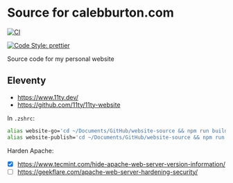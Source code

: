 # Source for calebburton.com

[![CI](https://img.shields.io/github/workflow/status/calebburton/website-source/CI?logo=github&style=plastic)](https://github.com/CalebBurton/website-source/actions?query=workflow%3ACI)

[![Code Style: prettier](https://img.shields.io/badge/code_style-prettier-ff69b4.svg?logo=prettier&style=plastic)](https://github.com/prettier/prettier)

Source code for my personal website

## Eleventy

-   <https://www.11ty.dev/>
-   <https://github.com/11ty/11ty-website>

In `.zshrc`:

```bash
alias website-go='cd ~/Documents/GitHub/website-source && npm run build:dev'
alias website-publish='cd ~/Documents/GitHub/website-source && npm run publish'
```

Harden Apache:

- [x] <https://www.tecmint.com/hide-apache-web-server-version-information/>
- [ ] <https://geekflare.com/apache-web-server-hardening-security/>

<!--
sudo -u deployemon bash
cd ~/website-source
eval $(ssh-agent -s) && ssh-add ~/.ssh/id_github
git pull
npm run publish

vi /etc/apache2/apache2.conf
sudo service apache2 restart
-->
